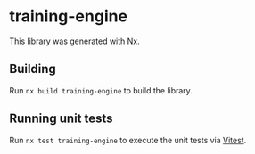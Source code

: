 # training-engine

This library was generated with [Nx](https://nx.dev).

## Building

Run `nx build training-engine` to build the library.

## Running unit tests

Run `nx test training-engine` to execute the unit tests via [Vitest](https://vitest.dev/).
